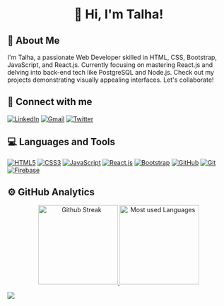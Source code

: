 <h1 align="center">👋 Hi, I'm Talha!</h1>

## 🚀 About Me
I'm Talha, a passionate Web Developer skilled in HTML, CSS, Bootstrap, JavaScript, and React.js. Currently focusing on mastering React.js and delving into back-end tech like PostgreSQL and Node.js. Check out my projects demonstrating visually appealing interfaces. Let's collaborate!

## 🔗 Connect with me
<div align="left">
  <a href="https://www.linkedin.com/in/talhashah-dev/"><img alt="LinkedIn" src="https://img.shields.io/badge/linkedin-%230077B5.svg?style=for-the-badge&logo=linkedin&logoColor=white"/></a>
  <a href="mailto:syedt.in00@gmail.com"><img alt="Gmail" src="https://img.shields.io/badge/Gmail-D14836?style=for-the-badge&logo=gmail&logoColor=white"/></a>
  <a href="https://twitter.com/atsyedtalha" ><img src="https://img.shields.io/badge/twitter-000?style=for-the-badge&logo=x&logoColor=fff" alt="Twitter"/></a>
</div>

## 💻 Languages and Tools
<p align="left">
  <a href="https://www.w3.org/html/" ><img src="https://img.shields.io/badge/HTML5-E34F26?style=for-the-badge&logo=html5&logoColor=white" alt="HTML5"/></a>
  <a href="https://www.w3schools.com/css/"><img src="https://img.shields.io/badge/CSS3-1572B6?style=for-the-badge&logo=css3&logoColor=white" alt="CSS3"/></a>
  <a href="https://developer.mozilla.org/en-US/docs/Web/JavaScript"><img src="https://img.shields.io/badge/JavaScript-F7DF1E?style=for-the-badge&logo=javascript&logoColor=black" alt="JavaScript"/></a>
  <a href="https://react.dev/"><img src="https://img.shields.io/badge/react-444?style=for-the-badge&logo=react&logoColor=blue" alt="React.js"/></a>
  <a href="https://getbootstrap.com/"><img src="https://img.shields.io/badge/bootstrap-%238511FA.svg?style=for-the-badge&logo=bootstrap&logoColor=white" alt="Bootstrap"/></a>
  <a href="https://github.com/"><img src="https://img.shields.io/badge/github-000?style=for-the-badge&logo=github&logoColor=white" alt="GitHub"/></a>
  <a href="https://git-scm.com/"><img src="https://img.shields.io/badge/git-E84E31?style=for-the-badge&logo=git&logoColor=white" alt="Git"/></a>
  <a href="https://firebase.google.com/"><img src="https://img.shields.io/badge/firebase-fff?style=for-the-badge&logo=firebase&logoColor=F58717" alt="Firebase"/></a>
</p>

## ⚙️ GitHub Analytics
<p align="center">
  <a href="https://github.com/talhashah-dev">  
    <img height="180em" src="https://github-readme-streak-stats.herokuapp.com/?user=talhashah-dev&theme=algolia&hide_border=false" alt="Github Streak" />
    <img height="180em" src="https://github-readme-stats-eight-theta.vercel.app/api/top-langs/?username=talhashah-dev&layout=compact&langs_count=8&theme=algolia" alt="Most used Languages"/>
  </a>
</p>

<img src="https://user-images.githubusercontent.com/73097560/115834477-dbab4500-a447-11eb-908a-139a6edaec5c.gif"></a>
